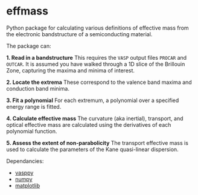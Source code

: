 # effmass
Python package for calculating various definitions of effective mass from the electronic bandstructure of a semiconducting material. 

The package can:

**1. Read in a bandstructure**
This requires the `VASP` output files `PROCAR` and `OUTCAR`. It is assumed you have walked through a 1D slice of the Brillouin Zone, capturing the maxima and minima of interest.

**2. Locate the extrema**
These correspond to the valence band maxima and conduction band minima.

**3. Fit a polynomial**
For each extremum, a polynomial over a specified energy range is fitted.

**4. Calculate effective mass**
The curvature (aka inertial), transport, and optical effective mass are calculated using the derivatives of each polynomial function. 

**5. Assess the extent of non-parabolicity**
The transport effective mass is used to calculate the parameters of the Kane quasi-linear dispersion.

Dependancies:

- [vasppy](https://github.com/lucydot/vasppy) 
- [numpy](http://www.numpy.org/)
- [matplotlib](https://matplotlib.org/)
